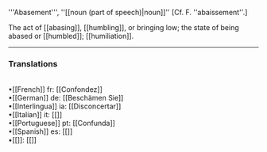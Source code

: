 '''Abasement''', ''[[noun (part of speech)|noun]]'' [Cf. F. ''abaissement''.]

The act of [[abasing]], [[humbling]], or bringing low; the state of being abased or [[humbled]]; [[humiliation]].

 <HR> <P> <H3>Translations</H3><BR>•[[French]] fr: [[Confondez]]<BR>•[[German]] de: [[Beschämen Sie]]<BR>•[[Interlingua]] ia: [[Disconcertar]]<BR>•[[Italian]] it: [[]]<BR>•[[Portuguese]] pt: [[Confunda]]<BR>•[[Spanish]] es: [[]]<BR>•[[]]: [[]]